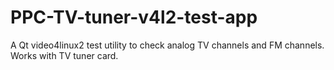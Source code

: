 # PPC-TV-tuner-v4l2-test-app
A Qt video4linux2 test utility to check analog TV channels and FM channels. Works with TV tuner card.
